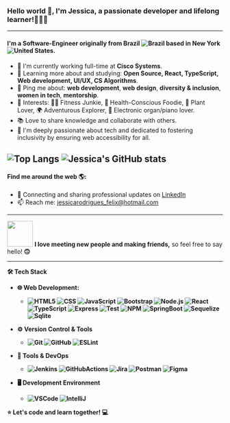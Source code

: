 ### Hello world 👋, I'm Jessica, a passionate developer and lifelong learner!👩🏻‍💻
---
#### I'm a Software-Engineer originally from Brazil ![Brazil](https://raw.githubusercontent.com/stevenrskelton/flag-icon/master/png/16/country-4x3/br.png "Brazil") based in New York ![United States](https://raw.githubusercontent.com/stevenrskelton/flag-icon/master/png/16/country-4x3/us.png "United States").

- 🏢 I'm currently working full-time at **Cisco Systems**.
- 🌱 Learning more about and studying: **Open Source, React, TypeScript, Web development, UI/UX, CS Algorithms**.
- 💬 Ping me about: **web development**, **web design**, **diversity & inclusion**, **women in tech**, **mentorship**.
- 💜 Interests: 🏋️‍♀️ Fitness Junkie, 🥗 Health-Conscious Foodie, 🌿 Plant Lover, 🌍 Adventurous Explorer, 🎹 Electronic organ/piano lover.
- 📚 Love to share knowledge and collaborate with others.
- 🤝 I'm deeply passionate about tech and dedicated to fostering inclusivity by ensuring web accessibility for all.

 ![Top Langs](https://github-readme-stats.vercel.app/api/top-langs/?username=JessicaRodriguesFelix&layout=compact)
 ![Jessica's GitHub stats](https://github-readme-stats.vercel.app/api?username=JessicaRodriguesFelix&show_icons=true&bg_color=00000000)
---
#### Find me around the web 🌎:
- 💼 Connecting and sharing professional updates on <a href="https://www.linkedin.com/in/jessica-rodrigues-dlouhy/">LinkedIn</a>
- 📫 Reach me: jessicarodrigues_felix@hotmail.com 
---
<img src="https://media.giphy.com/media/LnQjpWaON8nhr21vNW/giphy.gif" width="60"> <b>I love meeting new people and making friends,</b> so feel free to say hello!<b> 🙃

---
🛠  Tech Stack
- 🌐 Web Development:
   - ![HTML5](https://img.shields.io/badge/HTML5-E34F26?style=for-the-badge&logo=html5&logoColor=white)
  ![CSS](https://img.shields.io/badge/CSS3-1572B6?style=for-the-badge&logo=css3&logoColor=white)
  ![JavaScript](https://img.shields.io/badge/JavaScript-323330?style=for-the-badge&logo=javascript&logoColor=F7DF1E)
  ![Bootstrap](https://img.shields.io/badge/Bootstrap-563D7C?style=for-the-badge&logo=bootstrap&logoColor=white)
  ![Node.js](https://img.shields.io/badge/Node%20js-339933?style=for-the-badge&logo=nodedotjs&logoColor=white)
  ![React](https://img.shields.io/badge/React-20232A?style=for-the-badge&logo=react&logoColor=61DAFB)
  ![TypeScript](https://img.shields.io/badge/TypeScript-007ACC?style=for-the-badge&logo=typescript&logoColor=white)
  ![Express](https://img.shields.io/badge/Express%20js-000000?style=for-the-badge&logo=express&logoColor=white)
  ![Test](https://img.shields.io/badge/Jest-323330?style=for-the-badge&logo=Jest&logoColor=white)
  ![NPM](https://img.shields.io/badge/npm-CB3837?style=for-the-badge&logo=npm&logoColor=white)
  ![SpringBoot](https://img.shields.io/badge/Spring_Boot-F2F4F9?style=for-the-badge&logo=spring-boot)
  ![Sequelize](https://img.shields.io/badge/Sequelize-52B0E7?style=for-the-badge&logo=Sequelize&logoColor=white)
  ![Sqlite](https://img.shields.io/badge/SQLite-07405E?style=for-the-badge&logo=sqlite&logoColor=white)
- ⚙️ Version Control & Tools
  - ![Git](https://img.shields.io/badge/GIT-E44C30?style=for-the-badge&logo=git&logoColor=white)
  ![GitHub](https://img.shields.io/badge/GitHub-100000?style=for-the-badge&logo=github&logoColor=white)
  ![ESLint](https://img.shields.io/badge/eslint-3A33D1?style=for-the-badge&logo=eslint&logoColor=white)
- 🔧 Tools & DevOps
  - ![Jenkins](https://img.shields.io/badge/Jenkins-D24939?style=for-the-badge&logo=Jenkins&logoColor=white)
  ![GitHubActions](https://img.shields.io/badge/Github%20Actions-282a2e?style=for-the-badge&logo=githubactions&logoColor=367cfe)
  ![Jira](https://img.shields.io/badge/Jira-0052CC?style=for-the-badge&logo=Jira&logoColor=white)
  ![Postman](https://img.shields.io/badge/Postman-FF6C37?style=for-the-badge&logo=Postman&logoColor=white)
  ![Figma](https://img.shields.io/badge/Figma-F24E1E?style=for-the-badge&logo=figma&logoColor=white)

- 🖥 Development Environment
   - ![VSCode](https://img.shields.io/badge/VSCode-0078D4?style=for-the-badge&logo=visual%20studio%20code&logoColor=white)
  ![IntelliJ](https://img.shields.io/badge/IntelliJ_IDEA-000000.svg?style=for-the-badge&logo=intellij-idea&logoColor=white)

⭐️ Let's code and learn together! 💻
